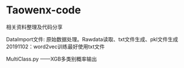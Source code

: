 # Taowenx-code
相关资料整理及代码分享


DataImport文件:
    原始数据处理。Rawdata读取、txt文件生成、pkl文件生成
    20191102：word2vec训练最好使用txt文件
    
MultiClass.py ——XGB多类别概率输出
